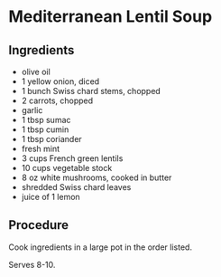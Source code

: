 # Mediterranean Lentil Soup

## Ingredients

- olive oil
- 1 yellow onion, diced
- 1 bunch Swiss chard stems, chopped
- 2 carrots, chopped
- garlic
- 1 tbsp sumac
- 1 tbsp cumin
- 1 tbsp coriander
- fresh mint
- 3 cups French green lentils
- 10 cups vegetable stock
- 8 oz white mushrooms, cooked in butter
- shredded Swiss chard leaves
- juice of 1 lemon

## Procedure

Cook ingredients in a large pot in the order listed.

Serves 8-10.
